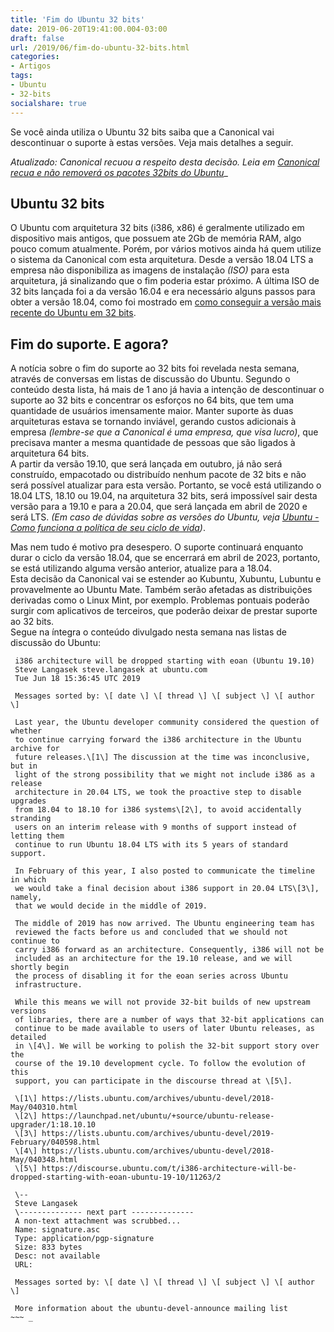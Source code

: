 ```yaml
---
title: 'Fim do Ubuntu 32 bits'
date: 2019-06-20T19:41:00.004-03:00
draft: false
url: /2019/06/fim-do-ubuntu-32-bits.html
categories:
- Artigos
tags:
- Ubuntu
- 32-bits
socialshare: true
---
```


Se você ainda utiliza o Ubuntu 32 bits saiba que a Canonical vai descontinuar o suporte à estas versões. Veja mais detalhes a seguir. 

<!--more-->
 
_Atualizado: Canonical recuou a respeito desta decisão. Leia em [Canonical recua e não removerá os pacotes 32bits do Ubuntu](https://info.wsouza.com.br/2019/06/canonical-recua-e-nao-removera-os-pacotes-32-bits-do-ubuntu.html)__

## Ubuntu 32 bits

  
O Ubuntu com arquitetura 32 bits (i386, x86) é geralmente utilizado em dispositivo mais antigos, que possuem ate 2Gb de memória RAM, algo pouco comum atualmente. Porém, por vários motivos ainda há quem utilize o sistema da Canonical com esta arquitetura. Desde a versão 18.04 LTS a empresa não disponibiliza as imagens de instalação _(ISO)_ para esta arquitetura, já sinalizando que o fim poderia estar próximo. A última ISO de 32 bits lançada foi a da versão 16.04 e era necessário alguns passos para obter a versão 18.04, como foi mostrado em [como conseguir a versão mais recente do Ubuntu em 32 bits](https://info.wsouza.com.br/2018/11/como-conseguir-versao-mais-recente-do-ubuntu-32-bits.html).

  

## Fim do suporte. E agora?

  
A notícia sobre o fim do suporte ao 32 bits foi revelada nesta semana, através de conversas em listas de discussão do Ubuntu. Segundo o conteúdo desta lista, há mais de 1 ano já havia a intenção de descontinuar o suporte ao 32 bits e concentrar os esforços no 64 bits, que tem uma quantidade de usuários imensamente maior. Manter suporte às duas arquiteturas estava se tornando inviável, gerando custos adicionais à empresa _(lembre-se que a Canonical é uma empresa, que visa lucro)_, que precisava manter a mesma quantidade de pessoas que são ligados à arquitetura 64 bits.  
A partir da versão 19.10, que será lançada em outubro, já não será construído, empacotado ou distribuído nenhum pacote de 32 bits e não será possível atualizar para esta versão. Portanto, se você está utilizando o 18.04 LTS, 18.10 ou 19.04, na arquitetura 32 bits, será impossível sair desta versão para a 19.10 e para a 20.04, que será lançada em abril de 2020 e será LTS. _(Em caso de dúvidas sobre as versões do Ubuntu, veja [Ubuntu - Como funciona a política de seu ciclo de vida](https://info.wsouza.com.br/2019/03/ubuntu-como-funciona-politica-de-seu-ciclo-de-vida.html))_.  
  
Mas nem tudo é motivo pra desespero. O suporte continuará enquanto durar o ciclo da versão 18.04, que se encerrará em abril de 2023, portanto, se está utilizando alguma versão anterior, atualize para a 18.04.  
Esta decisão da Canonical vai se estender ao Kubuntu, Xubuntu, Lubuntu e provavelmente ao Ubuntu Mate. Também serão afetadas as distribuições derivadas como o Linux Mint, por exemplo. Problemas pontuais poderão surgir com aplicativos de terceiros, que poderão deixar de prestar suporte ao 32 bits.  
Segue na íntegra o conteúdo divulgado nesta semana nas listas de discussão do Ubuntu:  
  
~~~
 i386 architecture will be dropped starting with eoan (Ubuntu 19.10)  
 Steve Langasek steve.langasek at ubuntu.com  
 Tue Jun 18 15:36:45 UTC 2019  
 
 Messages sorted by: \[ date \] \[ thread \] \[ subject \] \[ author \]  
   
 Last year, the Ubuntu developer community considered the question of whether  
 to continue carrying forward the i386 architecture in the Ubuntu archive for  
 future releases.\[1\] The discussion at the time was inconclusive, but in  
 light of the strong possibility that we might not include i386 as a release  
 architecture in 20.04 LTS, we took the proactive step to disable upgrades  
 from 18.04 to 18.10 for i386 systems\[2\], to avoid accidentally stranding  
 users on an interim release with 9 months of support instead of letting them  
 continue to run Ubuntu 18.04 LTS with its 5 years of standard support.  
   
 In February of this year, I also posted to communicate the timeline in which  
 we would take a final decision about i386 support in 20.04 LTS\[3\], namely,  
 that we would decide in the middle of 2019.  
   
 The middle of 2019 has now arrived. The Ubuntu engineering team has  
 reviewed the facts before us and concluded that we should not continue to  
 carry i386 forward as an architecture. Consequently, i386 will not be  
 included as an architecture for the 19.10 release, and we will shortly begin  
 the process of disabling it for the eoan series across Ubuntu  
 infrastructure.  
   
 While this means we will not provide 32-bit builds of new upstream versions  
 of libraries, there are a number of ways that 32-bit applications can  
 continue to be made available to users of later Ubuntu releases, as detailed  
 in \[4\]. We will be working to polish the 32-bit support story over the  
 course of the 19.10 development cycle. To follow the evolution of this  
 support, you can participate in the discourse thread at \[5\].  
   
 \[1\] https://lists.ubuntu.com/archives/ubuntu-devel/2018-May/040310.html
 \[2\] https://launchpad.net/ubuntu/+source/ubuntu-release-upgrader/1:18.10.10  
 \[3\] https://lists.ubuntu.com/archives/ubuntu-devel/2019-February/040598.html  
 \[4\] https://lists.ubuntu.com/archives/ubuntu-devel/2018-May/040348.html
 \[5\] https://discourse.ubuntu.com/t/i386-architecture-will-be-dropped-starting-with-eoan-ubuntu-19-10/11263/2
   
 \--  
 Steve Langasek  
 \-------------- next part --------------  
 A non-text attachment was scrubbed...  
 Name: signature.asc  
 Type: application/pgp-signature  
 Size: 833 bytes  
 Desc: not available  
 URL:  
   
 Messages sorted by: \[ date \] \[ thread \] \[ subject \] \[ author \]  
   
 More information about the ubuntu-devel-announce mailing list  
~~~ _

